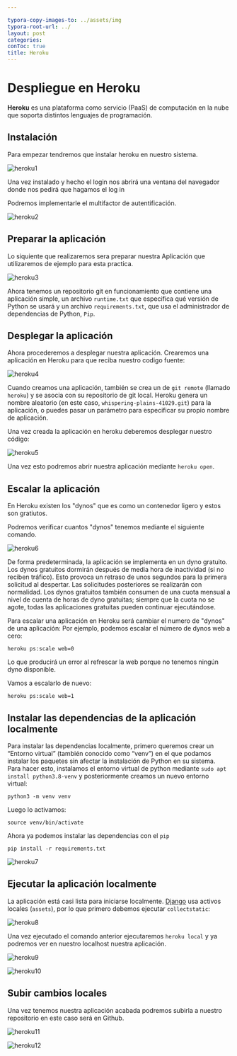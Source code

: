 ```yaml
---

typora-copy-images-to: ../assets/img
typora-root-url: ../
layout: post
categories:
conToc: true
title: Heroku
---
```






# Despliegue en Heroku

**Heroku** es una plataforma como servicio (PaaS) de computación en la  nube que soporta distintos lenguajes de programación.



## Instalación

Para empezar tendremos que instalar heroku en nuestro sistema.



![heroku1](/assets/img/heroku1.png)



Una vez instalado y hecho el login nos abrirá una  ventana del navegador donde nos pedirá que hagamos el log in 

Podremos implementarle el multifactor de autentificación.

![heroku2](/assets/img/heroku2.png)



## Preparar la aplicación

Lo siquiente que realizaremos sera preparar nuestra Aplicación que utilizaremos de ejemplo para esta practica.

![heroku3](/assets/img/heroku3.png)



Ahora tenemos un repositorio git en funcionamiento que contiene una aplicación simple, un archivo `runtime.txt` que especifica qué versión de Python se usará y un archivo `requirements.txt`, que usa el administrador de dependencias de Python, `Pip`.

## Desplegar la aplicación

Ahora procederemos a desplegar nuestra aplicación. Crearemos una aplicación en Heroku para que reciba nuestro codigo fuente:

![heroku4](/assets/img/heroku4.png)



Cuando creamos una aplicación, también se crea un de `git remote` (llamado `heroku`) y se asocia con su repositorio de git local. Heroku genera un nombre aleatorio (en este caso, `whispering-plains-41029.git`) para la aplicación, o puedes pasar un parámetro para especificar su propio nombre de aplicación.

Una vez creada la aplicación en heroku deberemos desplegar nuestro código:

![heroku5](/assets/img/heroku5.png)

Una vez esto podremos abrir nuestra aplicación mediante ```heroku open```.



## Escalar la aplicación

En Heroku existen los "dynos" que es como un contenedor ligero y estos son gratiutos.

Podremos verificar cuantos "dynos" tenemos mediante el siguiente comando.

![heroku6](/assets/img/heroku6.png)

De forma predeterminada, la aplicación se implementa en un dyno  gratuito. Los dynos gratuitos dormirán después de media hora de  inactividad (si no reciben tráfico). Esto provoca un retraso de unos  segundos para la primera solicitud al despertar. Las solicitudes  posteriores se realizarán con normalidad. Los dynos gratuitos también  consumen de una cuota mensual a nivel de cuenta de horas de dyno  gratuitas; siempre que la cuota no se agote, todas las aplicaciones  gratuitas pueden continuar ejecutándose.

Para escalar una aplicación en Heroku será cambiar el numero de "dynos" de una aplicación: Por ejemplo, podemos escalar el número de dynos web a cero:

```
heroku ps:scale web=0 
```

Lo que producirá un error al refrescar la web porque no tenemos ningún dyno disponible.

Vamos a escalarlo de nuevo:

```
heroku ps:scale web=1 
```



## Instalar las dependencias de la aplicación localmente

Para instalar las dependencias localmente, primero queremos crear un  “Entorno virtual” (también conocido como “venv”) en el que podamos  instalar los paquetes sin afectar la instalación de Python en su  sistema. Para hacer esto, instalamos el entorno virtual de python  mediante `sudo apt install python3.8-venv`  y posteriormente creamos un nuevo entorno virtual:

```
python3 -m venv venv
```

Luego lo activamos:

```
source venv/bin/activate 
```

Ahora ya podemos instalar las dependencias con el ``pip`` 

```
pip install -r requirements.txt
```



![heroku7](/assets/img/heroku7.png)

## Ejecutar la aplicación localmente

La aplicación está casi lista para iniciarse localmente. [Django](https://www.djangoproject.com/) usa activos locales (`assets`), por lo que primero debemos ejecutar `collectstatic`:

![heroku8](/assets/img/heroku8.png)

Una vez ejecutado el comando anterior ejecutaremos ``heroku local`` y ya podremos ver en nuestro localhost nuestra aplicación.

![heroku9](/assets/img/heroku9.png)



![heroku10](/assets/img/heroku10.png)

## Subir cambios locales

Una vez tenemos nuestra aplicación acabada podremos subirla a nuestro repositorio en este caso será en Github.

![heroku11](/assets/img/heroku11.png)

![heroku12](/assets/img/heroku12.png)